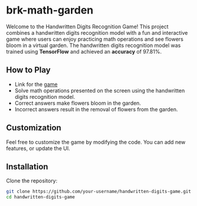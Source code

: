 # brk-math-garden

Welcome to the Handwritten Digits Recognition Game! This project combines a handwritten digits recognition model with a fun and interactive game where users can enjoy practicing math operations and see flowers bloom in a virtual garden.
The handwritten digits recognition model was trained using **TensorFlow** and achieved an **accuracy** of 97.81%.

## How to Play
- Link for the [game](https://burakbdr.github.io/brk-math-garden/)
- Solve math operations presented on the screen using the handwritten digits recognition model.
- Correct answers make flowers bloom in the garden.
- Incorrect answers result in the removal of flowers from the garden.

## Customization

Feel free to customize the game by modifying the code. You can add new features, or update the UI.

## Installation

Clone the repository:

```bash
git clone https://github.com/your-username/handwritten-digits-game.git
cd handwritten-digits-game

